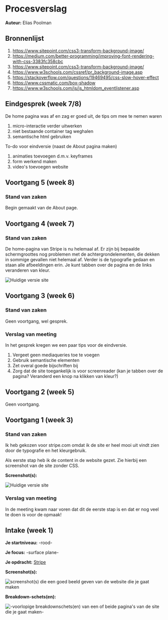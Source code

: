 # Procesverslag
**Auteur:** Elias Poolman


## Bronnenlijst
1. https://www.sitepoint.com/css3-transform-background-image/
2. https://medium.com/better-programming/improving-font-rendering-with-css-3383fc358cbc
3. https://www.sitepoint.com/css3-transform-background-image/
4. https://www.w3schools.com/cssref/pr_background-image.asp
5. https://stackoverflow.com/questions/19469495/css-slow-hover-effect
6. https://www.cssmatic.com/box-shadow
7. https://www.w3schools.com/js/js_htmldom_eventlistener.asp


## Eindgesprek (week 7/8)

De home pagina was af en zag er goed uit, de tips om mee te nemen waren
1. micro-interactie verder uitwerken
2. niet bestaande container tag weghalen
3. semantische html gebruiken

To-do voor eindversie (naast de About pagina maken)
1. animaties toevoegen d.m.v. keyframes
2. form werkend maken
3. video's toevoegen website


## Voortgang 5 (week 8)

### Stand van zaken

Begin gemaakt van de About page.

## Voortgang 4 (week 7)

### Stand van zaken

De home-pagina van Stripe is nu helemaal af. Er zijn bij bepaalde schermgroottes nog problemen met de achtergrondelementen, die dekken in sommige gevallen niet helemaal af. 
Verder is de typografie gedaan en staan alle afbeeldingen erin.
Je kunt tabben over de pagina en de links veranderen van kleur.

![Huidige versie site](images/readme/homepage.png)


## Voortgang 3 (week 6)

### Stand van zaken

Geen voortgang, wel gesprek.


### Verslag van meeting

In het gesprek kregen we een paar tips voor de eindversie. 

1. Vergeet geen mediaqueries toe te voegen
2. Gebruik semantische elementen
3. Zet overal goede bijschriften bij
4. Zorg dat de site toegankelijk is voor screenreader (kan je tabben over de pagina? Veranderd een knop na klikken van kleur?)


## Voortgang 2 (week 5)

Geen voortgang.



## Voortgang 1 (week 3)

### Stand van zaken

Ik heb gekozen voor stripe.com omdat ik de site er heel mooi uit vindt zien door de typografie en het kleurgebruik.

Als eerste stap heb ik de content in de website gezet. Zie hierbij een screenshot van de site zonder CSS.

**Screenshot(s):**

![Huidige versie site](images/readme/screenshot-voortgang1.png)

### Verslag van meeting

In de meeting kwam naar voren dat dit de eerste stap is en dat er nog veel te doen is voor de opmaak!



## Intake (week 1)

**Je startniveau:** -rood-

**Je focus:** -surface plane-

**Je opdracht:** [Stripe](https://stripe.com/en-nl "Stripe Homepage")


**Screenshot(s):**

![screenshot(s) die een goed beeld geven van de website die je gaat maken](images/readme/screenshots.png)

**Breakdown-schets(en):**

![-voorlopige breakdownschets(en) van een of beide pagina's van de site die je gaat maken-](images/readme/breakdown.png)
